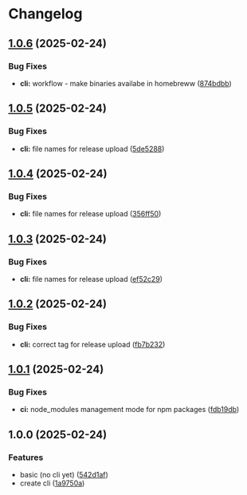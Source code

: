 # Changelog

## [1.0.6](https://github.com/GloryWong/weather-cli/compare/v1.0.5...v1.0.6) (2025-02-24)


### Bug Fixes

* **cli:** workflow - make binaries availabe in homebreww ([874bdbb](https://github.com/GloryWong/weather-cli/commit/874bdbb4e8ac8f3ad00d7aca3f9522b0f6b14cc0))

## [1.0.5](https://github.com/GloryWong/weather-cli/compare/v1.0.4...v1.0.5) (2025-02-24)


### Bug Fixes

* **cli:** file names for release upload ([5de5288](https://github.com/GloryWong/weather-cli/commit/5de52887e5841ec8c444134af4fa79d3abd926fd))

## [1.0.4](https://github.com/GloryWong/weather-cli/compare/v1.0.3...v1.0.4) (2025-02-24)


### Bug Fixes

* **cli:** file names for release upload ([356ff50](https://github.com/GloryWong/weather-cli/commit/356ff50d9d0ca37ff2ab18a1c1d50726923d03df))

## [1.0.3](https://github.com/GloryWong/weather-cli/compare/v1.0.2...v1.0.3) (2025-02-24)


### Bug Fixes

* **cli:** file names for release upload ([ef52c29](https://github.com/GloryWong/weather-cli/commit/ef52c293765e6b7bafcc8611fc2dfef772df6851))

## [1.0.2](https://github.com/GloryWong/weather-cli/compare/v1.0.1...v1.0.2) (2025-02-24)


### Bug Fixes

* **cli:** correct tag for release upload ([fb7b232](https://github.com/GloryWong/weather-cli/commit/fb7b2329c205ba85d6fb7a91cfcff44f8781de05))

## [1.0.1](https://github.com/GloryWong/weather-cli/compare/v1.0.0...v1.0.1) (2025-02-24)


### Bug Fixes

* **ci:** node_modules management mode for npm packages ([fdb19db](https://github.com/GloryWong/weather-cli/commit/fdb19db719d1b4ba5d3717bc1cd5be8804e29180))

## 1.0.0 (2025-02-24)


### Features

* basic (no cli yet) ([542d1af](https://github.com/GloryWong/weather-cli/commit/542d1afe5f4dea91ff3ec4a86e0058e8cec04e2a))
* create cli ([1a9750a](https://github.com/GloryWong/weather-cli/commit/1a9750a00ffd6ffe97aa22c4ed9ac003a5f3af2b))
